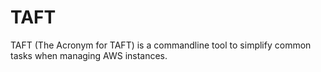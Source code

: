 # TAFT 

TAFT (The Acronym for TAFT) is a commandline tool to simplify common tasks when managing AWS instances.

